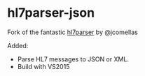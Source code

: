 # hl7parser-json
Fork of the fantastic [hl7parser](https://github.com/jcomellas/hl7parser) by @jcomellas

Added:
+ Parse HL7 messages to JSON or XML.
+ Build with VS2015
